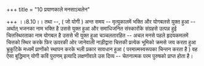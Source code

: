 +++
title = "10 प्रयाणकाले मनसाऽचलेन"

+++
।।8.10।। तथा --, ( जो योगी ) अन्त समय -- मृत्युकालमें भक्ति और योगबलसे
युक्त हुआ -- अर्थात् भजनका नाम भक्ति है उससे युक्त हुआ और समाधिजनित
संस्कारोंके संग्रहसे उत्पन्न हुई चित्तस्थिरताका नाम योगबल है उससे भी
युक्त हुआ चञ्चलतारहित -- अचल मनसे पहले हृदयकमलमें चित्तको स्थिर करके फिर
ऊपरकी ओर जानेवाली नाड़ीद्वारा चित्तकी प्रत्येक भूमिको क्रमसे जय करता हुआ
भ्रुकुटिके मध्यमें प्राणोंको स्थापन करके भली प्रकार सावधान हुआ (
परमात्मस्वरूपका चिन्तन करता है ) वह ऐसा बुद्धिमान् योगी कविं पुराणम्
इत्यादि लक्षणोंवाले उस दिव्य -- चेतनात्मक परम पुरुषको प्राप्त होता है।
